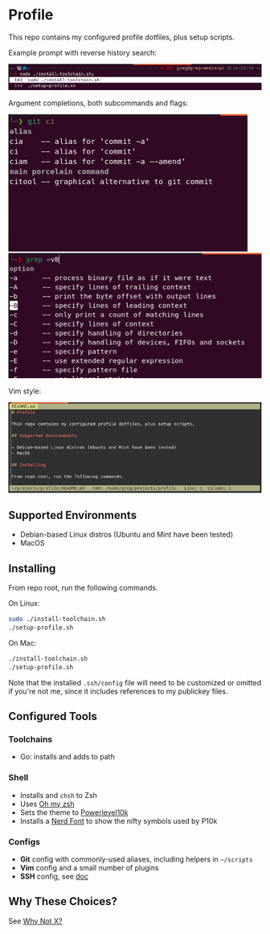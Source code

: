 # Profile

This repo contains my configured profile dotfiles, plus setup scripts.

Example prompt with reverse history search:

![alt text](docs/history_completion.png "Reverse history search with prompt")

Argument completions, both subcommands and flags:

![alt text](docs/git_subcommand_completion.png "Git subcommand completion")
![alt text](docs/grep_flag_completion.png "Grep flag completion")

Vim style:

![alt text](docs/vim.png "Vim styling")

## Supported Environments

- Debian-based Linux distros (Ubuntu and Mint have been tested)
- MacOS

## Installing

From repo root, run the following commands.

On Linux:

```sh
sudo ./install-toolchain.sh
./setup-profile.sh
```

On Mac:

```sh
./install-toolchain.sh
./setup-profile.sh
```

Note that the installed `.ssh/config` file will need to be customized or
omitted if you're not me, since it includes references to my publickey files.

## Configured Tools

### Toolchains

- Go: installs and adds to path

### Shell

- Installs and `chsh` to Zsh
- Uses [Oh my zsh](https://ohmyz.sh/)
- Sets the theme to [Powerlevel10k](https://github.com/romkatv/powerlevel10k)
- Installs a [Nerd Font](https://github.com/ryanoasis/nerd-fonts) to show the nifty
  symbols used by P10k

### Configs

- **Git** config with commonly-used aliases, including helpers in `~/scripts`
- **Vim** config and a small number of plugins
- **SSH** config, see [doc](docs/ssh.md)

## Why These Choices?

See [Why Not X?](docs/why-not.md)
